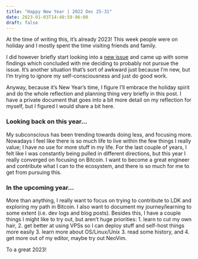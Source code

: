 ```yaml
---
title: "Happy New Year | 2022 Dec 25-31"
date: 2023-01-03T14:40:59-06:00
draft: false
---
```


At the time of writing this, it’s already 2023! This week people were on holiday and I mostly spent the time visiting friends and family.

I did however briefly start looking into a [new issue](https://github.com/lightningdevkit/ldk-sample/issues/48) and came up with some findings which concluded with me deciding to probably not pursue the issue. It’s another situation that’s sort of awkward just because I’m new, but I’m trying to ignore my self-consciousness and just do good work.

Anyway, because it’s New Year’s time, I figure I’ll embrace the holiday spirit and do the whole reflection and planning thing very briefly in this post. I have a private document that goes into a bit more detail on my reflection for myself, but I figured I would share a bit here.

### Looking back on this year…

My subconscious has been trending towards doing less, and focusing more. Nowadays I feel like there is so much life to live within the few things I really value; I have no use for more stuff in my life. For the last couple of years, I felt like I was constantly being pulled in different directions, but this year I really converged on focusing on Bitcoin. I want to become a great engineer and contribute what I can to the ecosystem, and there is so much for me to get from pursuing this.

### In the upcoming year…

More than anything, I really want to focus on trying to contribute to LDK and exploring my path in Bitcoin. I also want to document my journey/learning to some extent (i.e. dev logs and blog posts). Besides this, I have a couple things I might like to try out, but aren’t huge priorities: 1. learn to cut my own hair, 2. get better at using VPSs so I can deploy stuff and self-host things more easily 3. learn more about OS/Linux/Unix 3. read some history, and 4. get more out of my editor, maybe try out NeoVim.

To a great 2023!